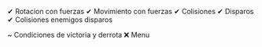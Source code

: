 ﻿✔ Rotacion con fuerzas
✔ Movimiento con fuerzas
✔ Colisiones
✔ Disparos
✔ Colisiones enemigos disparos

~ Condiciones de victoria y derrota
❌ Menu

